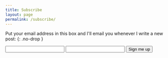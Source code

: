 ```yaml
---
title: Subscribe
layout: page
permalink: /subscribe/
---
```


Put your email address in this box and I'll email you whenever I write a new post:
{: .no-drop }

<form class="subscribe-form text-center" action="https://formspree.io/comment@chuckmasterson.com" method="POST">
  <input type="email" name="_replyto" />
  <input type="hidden" name="message" value="Sign me up for blog updates." />
  <input type="text" class="gotcha" name="_gotcha" />
  <input type="submit" class="button" value="Sign me up" />
</form>
